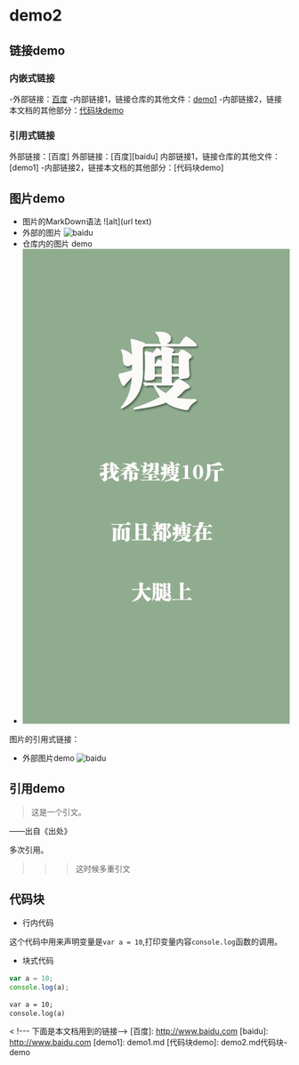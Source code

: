# demo2

## 链接demo

### 内嵌式链接

-外部链接：[百度](www.baidu.com)
-内部链接1，链接仓库的其他文件：[demo1](demo1.md)
-内部链接2，链接本文档的其他部分：[代码块demo](demo2.md代码块-demo)

### 引用式链接

  外部链接：[百度]
  外部链接：[百度][baidu]
  内部链接1，链接仓库的其他文件：[demo1]
 -内部链接2，链接本文档的其他部分：[代码块demo]

## 图片demo

- 图片的MarkDown语法
    ![alt](url text)
- 外部的图片
    ![baidu](https://www.baidu.com/img/bd_logo1.png"百度网站")
- 仓库内的图片 demo
- ![瘦](images/shou.jpg)

图片的引用式链接：
- 外部图片demo
 ![baidu][baidu_logo]

## 引用demo
> 这是一个引文。  

——出自《出处》

多次引用。

>>>这时候多重引文


## 代码块

- 行内代码

这个代码中用来声明变量是`var a = 10`,打印变量内容`console.log`函数的调用。

- 块式代码

```javascript
var a = 10;
console.log(a);
```

    var a = 10;
	console.log(a)
<
!--- 下面是本文档用到的链接-->
[百度]: http://www.baidu.com
[baidu]: http://www.baidu.com
[demo1]: demo1.md
[代码块demo]: demo2.md代码块-demo

[baidu_logo]:https://www.baidu.com/img/bd_logo1.png
